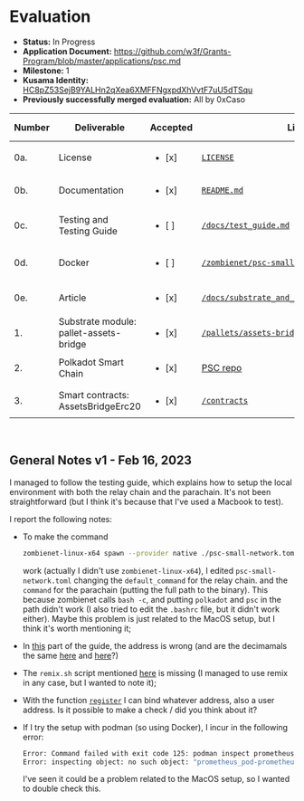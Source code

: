 # Evaluation

- **Status:** In Progress
- **Application Document:** https://github.com/w3f/Grants-Program/blob/master/applications/psc.md
- **Milestone:** 1
- **Kusama Identity:** [HC8pZ53SejB9YALHn2qXea6XMFFNgxpdXhVvtF7uU5dTSqu](https://kusama.subscan.io/account/HC8pZ53SejB9YALHn2qXea6XMFFNgxpdXhVvtF7uU5dTSqu)
- **Previously successfully merged evaluation:** All by 0xCaso

| Number | Deliverable | Accepted | Link | Evaluation Notes |
| ------ | ----------- | -------- | ---- |----------------- |
| 0a. | License | <ul><li>[x] </li></ul> | [`LICENSE`](https://github.com/OmniBTC/PSC/blob/da10743ae93948b54c92e6779496bce3c4120a88/LICENSE) |  | 
| 0b. | Documentation | <ul><li>[x] </li></ul> | [`README.md`](https://github.com/OmniBTC/PSC/blob/da10743ae93948b54c92e6779496bce3c4120a88/README.md) |  |
| 0c. | Testing and Testing Guide | <ul><li>[ ] </li></ul> | [`/docs/test_guide.md`](https://github.com/OmniBTC/PSC/blob/da10743ae93948b54c92e6779496bce3c4120a88/docs/test_guide.md) | See **General Notes** |
| 0d. | Docker | <ul><li>[ ] </li></ul> | [`/zombienet/psc-small-network.toml`](https://github.com/OmniBTC/PSC/blob/da10743ae93948b54c92e6779496bce3c4120a88/zombienet/psc-small-network.toml) | See **General Notes** |
| 0e. | Article | <ul><li>[x] </li></ul> | [`/docs/substrate_and_evm_address_on_psc.md`](https://github.com/OmniBTC/PSC/blob/da10743ae93948b54c92e6779496bce3c4120a88/docs/substrate_and_evm_address_on_psc.md) |  |
| 1. | Substrate module: pallet-assets-bridge | <ul><li>[x] </li></ul> | [`/pallets/assets-bridge`](https://github.com/OmniBTC/PSC/tree/da10743ae93948b54c92e6779496bce3c4120a88/pallets/assets-bridge) |  |
| 2. | Polkadot Smart Chain | <ul><li>[x] </li></ul> | [PSC repo](https://github.com/OmniBTC/PSC/tree/da10743ae93948b54c92e6779496bce3c4120a88) |  |
| 3. | Smart contracts: AssetsBridgeErc20 | <ul><li>[x] </li></ul> | [`/contracts`](https://github.com/OmniBTC/PSC/blob/da10743ae93948b54c92e6779496bce3c4120a88/contracts) |  |

<br/>

## General Notes v1 - Feb 16, 2023
I managed to follow the testing guide, which explains how to setup the local environment with both the relay chain and the parachain.
It's not been straightforward (but I think it's because that I've used a Macbook to test).

I report the following notes:
- To make the command 
  
    ```bash
    zombienet-linux-x64 spawn --provider native ./psc-small-network.toml
    ```
    work (actually I didn't use `zombienet-linux-x64`), I edited `psc-small-network.toml` changing the `default_command` for the relay chain. and the `command` for the parachain (putting the full path to the binary). This because zombienet calls `bash -c`, and putting `polkadot` and `psc` in the path didn't work (I also tried to edit the `.bashrc` file, but it didn't work either). Maybe this problem is just related to the MacOS setup, but I think it's worth mentioning it;
- In [this](https://github.com/OmniBTC/PSC/blob/da10743ae93948b54c92e6779496bce3c4120a88/docs/test_guide.md#24-transfer-dot-from-relaychain-to-parachain-by-dmp) part of the guide, the address is wrong (and are the decimamals the same [here](https://github.com/OmniBTC/PSC/blob/da10743ae93948b54c92e6779496bce3c4120a88/docs/test_guide.md#24-transfer-dot-from-relaychain-to-parachain-by-dmp) and [here](https://github.com/OmniBTC/PSC/blob/da10743ae93948b54c92e6779496bce3c4120a88/docs/test_guide.md#25-transfer-dot-from-parachain-to-relaychain-by-ump)?)
- The `remix.sh` script mentioned [here](https://github.com/OmniBTC/PSC/blob/da10743ae93948b54c92e6779496bce3c4120a88/docs/test_guide.md#421-connect-remix) is missing (I managed to use remix in any case, but I wanted to note it);
- With the function [`register`](https://github.com/OmniBTC/PSC/blob/da10743ae93948b54c92e6779496bce3c4120a88/docs/test_guide.md#43-bind-wasm-reserved0-and-erc20-reserved0) I can bind whatever address, also a user address. Is it possible to make a check / did you think about it?
- If I try the setup with podman (so using Docker), I incur in the following error:
  
    ```bash
    Error: Command failed with exit code 125: podman inspect prometheus_pod-prometheus --format json
    Error: inspecting object: no such object: "prometheus_pod-prometheus"
    ```
    I've seen it could be a problem related to the MacOS setup, so I wanted to double check this.